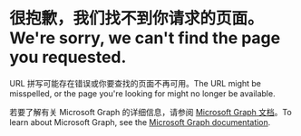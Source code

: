 # <a name="were-sorry-we-cant-find-the-page-you-requested"></a><span data-ttu-id="16f07-101">很抱歉，我们找不到你请求的页面。</span><span class="sxs-lookup"><span data-stu-id="16f07-101">We're sorry, we can't find the page you requested.</span></span>

<span data-ttu-id="16f07-102">URL 拼写可能存在错误或你要查找的页面不再可用。</span><span class="sxs-lookup"><span data-stu-id="16f07-102">The URL might be misspelled, or the page you're looking for might no longer be available.</span></span>

<span data-ttu-id="16f07-103">若要了解有关 Microsoft Graph 的详细信息，请参阅 [Microsoft Graph 文档](https://developer.microsoft.com/graph/docs/concepts/overview)。</span><span class="sxs-lookup"><span data-stu-id="16f07-103">To learn about Microsoft Graph, see the [Microsoft Graph documentation](https://developer.microsoft.com/graph/docs/concepts/overview).</span></span>
